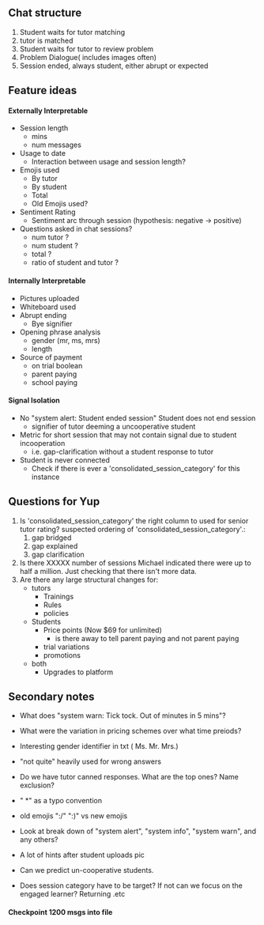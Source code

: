 ##  Chat structure
1. Student waits for tutor matching
2. tutor is matched
3. Student waits for tutor to review problem
4. Problem Dialogue( includes images often)
5. Session ended, always student, either abrupt or expected


## Feature ideas

####  Externally Interpretable

* Session length
    * mins
    * num messages
* Usage to date
    * Interaction between usage and session length?
* Emojis used
    * By tutor
    * By student
    * Total
    * Old Emojis used?
* Sentiment Rating
    * Sentiment arc through session (hypothesis: negative -> positive)
* Questions asked in chat sessions?
    * num tutor ?
    * num student ?
    * total ?
    * ratio of student and tutor ?

####  Internally Interpretable

* Pictures uploaded
* Whiteboard used
* Abrupt ending
    * Bye signifier
* Opening phrase analysis
    * gender (mr, ms, mrs)
    * length
* Source of payment
    * on trial boolean
    * parent paying
    * school paying


####  Signal Isolation

* No "system alert: Student ended session" Student does not end session
    * signifier of tutor deeming a uncooperative student
* Metric for short session that may not contain signal due to student incooperation
    * i.e. gap-clarification without a student response to tutor
* Student is never connected
    * Check if there is ever a 'consolidated_session_category' for this instance

## Questions for Yup

1.  Is 'consolidated_session_category' the right column to used for senior tutor rating? suspected ordering of 'consolidated_session_category'.:
    1. gap bridged
    2. gap explained
    3. gap clarification
2. Is there XXXXX number of sessions Michael indicated there were up to half a million. Just checking that there isn't more data.
3. Are there any large structural changes for:
    * tutors
        * Trainings
        * Rules
        * policies
    * Students
        * Price points (Now $69 for unlimited)
            * is there away to tell parent paying and not parent paying
        * trial variations
        * promotions
    * both
        * Upgrades to platform


##  Secondary notes

*  What does "system warn: Tick tock. Out of minutes in 5 mins"?

*  What were the variation in pricing schemes over what time preiods?

*  Interesting gender identifier in txt ( Ms. Mr. Mrs.)

* "not quite" heavily used for wrong answers

* Do we have tutor canned responses. What are the top ones? Name exclusion?

* " *" as a typo convention

* old emojis ":/" ":)" vs new emojis

* Look at break down of "system alert", "system info", "system warn", and any others?


* A lot of hints after student uploads pic

* Can we predict un-cooperative students.

*  Does session category have to be target? If not can we focus on the engaged learner? Returning .etc

#### Checkpoint 1200 msgs into file
